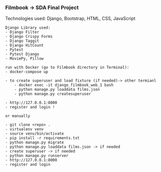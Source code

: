 ### Filmbook -> SDA Final Project 

Technologies used: Django, Bootstrap, HTML, CSS, JavaScript

    Django Library used:
    - Django Filter
    - Django Crispy Forms
    - Django Taggit
    - Django HitCount
    - Pytest
    - Pytest Django
    - MoviePy, Pillow

    run with Docker (go to Filmbook directory in Terminal):
    - docker-compose up

    - to create superuser and load fixture (if needed)-> other termianl
        - docker exec -it django_filmbook_web_1 bash
        - python manage.py loaddata films.json
        - python manage.py createsuperuser
   
    - http://127.0.0.1:8000
    - register and login !

    or manually 

    - git clone <repo> .
    - virtualenv venv
    - source venv/bin/activate
    - pip install -r requirements.txt
    - python manage.py migrate
    - python manage.py loaddata films.json -> if needed
    - create superuser -> if needed
    - python manage.py runserver
    - http://127.0.0.1:8000
    - register and login



